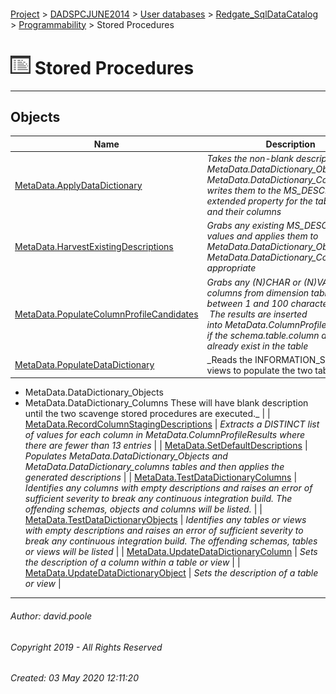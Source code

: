 #### 

[Project](../../../../../readme.md) > [DADSPCJUNE2014](../../../../readme.md) > [User databases](../../../readme.md) > [Redgate_SqlDataCatalog](../../readme.md) > [Programmability](../readme.md) > Stored Procedures

# ![Stored Procedures](../../../../../Images/StoredProcedure32.png) Stored Procedures

---

## <a name="#objects"></a>Objects

| Name | Description |
|---|---|
| [MetaData.ApplyDataDictionary](ApplyDataDictionary.md) | _Takes the non-blank descriptions from MetaData.DataDictionary_Objects and MetaData.DataDictionary_Columns and writes them to the MS_DESCRIPTION extended property for the tables, views and their columns_ |
| [MetaData.HarvestExistingDescriptions](HarvestExistingDescriptions.md) | _Grabs any existing MS_DESCRIPTION values and applies them to MetaData.DataDictionary_Objects or MetaData.DataDictionary_Columns as appropriate_ |
| [MetaData.PopulateColumnProfileCandidates](PopulateColumnProfileCandidates.md) | _Grabs any (N)CHAR or (N)VARCHAR columns from dimension tables that are between 1 and 100 characters long.  The results are inserted into MetaData.ColumnProfileCandidates if the schema.table.column do not already exist in the table_ |
| [MetaData.PopulateDataDictionary](PopulateDataDictionary.md) | _Reads the INFORMATION_SCHEMA views to populate the two tables
* MetaData.DataDictionary_Objects 
* MetaData.DataDictionary_Columns
These will have blank description until the two scavenge stored procedures are executed._ |
| [MetaData.RecordColumnStagingDescriptions](RecordColumnStagingDescriptions.md) | _Extracts a DISTINCT list of values for each column in MetaData.ColumnProfileResults where there are fewer than 13 entries_ |
| [MetaData.SetDefaultDescriptions](SetDefaultDescriptions.md) | _Populates MetaData.DataDictionary_Objects and MetaData.DataDictionary_columns tables and then applies the generated descriptions_ |
| [MetaData.TestDataDictionaryColumns](TestDataDictionaryColumns.md) | _Identifies any columns with empty descriptions and raises an error of sufficient severity to break any continuous integration build.
The offending schemas, objects and columns will be listed._ |
| [MetaData.TestDataDictionaryObjects](TestDataDictionaryObjects.md) | _Identifies any tables or views with empty descriptions and raises an error of sufficient severity to break any continuous integration build.
The offending schemas, tables or views will be listed_ |
| [MetaData.UpdateDataDictionaryColumn](UpdateDataDictionaryColumn.md) | _Sets the description of a column within a table or view_ |
| [MetaData.UpdateDataDictionaryObject](UpdateDataDictionaryObject.md) | _Sets the description of a table or view_ |


---

###### Author:  david.poole

###### Copyright 2019 - All Rights Reserved

###### Created: 03 May 2020 12:11:20

